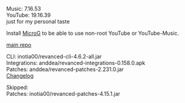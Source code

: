 Music: 7.16.53  
YouTube: 19.16.39  
just for my personal taste  

Install [MicroG](https://github.com/ReVanced/GmsCore/releases) to be able to use non-root YouTube or YouTube-Music.  

[main repo](https://github.com/pembotol/Rev)
  
CLI: inotia00/revanced-cli-4.6.2-all.jar  
Integrations: anddea/revanced-integrations-0.158.0.apk  
Patches: anddea/revanced-patches-2.231.0.jar  
[Changelog](https://github.com/anddea/revanced-patches/releases/tag/v2.231.0)  

Skipped:  
Patches: inotia00/revanced-patches-4.15.1.jar    
